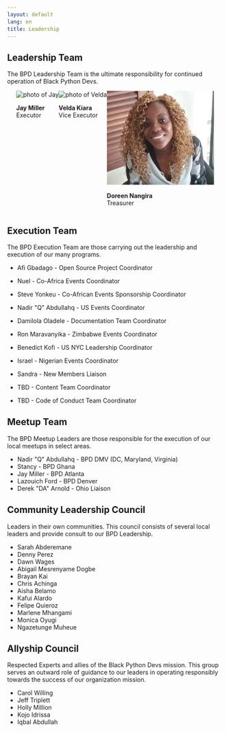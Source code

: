 ```yaml
---
layout: default
lang: en
title: Leadership
---
```


## Leadership Team

The BPD Leadership Team is the ultimate responsibility for continued operation of Black Python Devs.

<!-- Leadership team -->
<div class="grid" style="display:flex; flex-wrap: wrap; justify-content:center;" markdown="1">

<article class="leadership-photo-container">
<img class="leadership-photo" alt="photo of Jay" src="https://github.com/kjaymiller.png">
<p><strong>Jay Miller</strong><br/>
Executor</p>
</article>

<article class="leadership-photo-container">
<img class="leadership-photo" alt="photo of Velda" src="https://github.com/VeldaKiara.png">
<p><strong>Velda Kiara</strong><br/>
Vice Executor</p>
</article>

<article class="leadership-photo-container">
<img class="leadership-photo" alt="photo of Doreen" src="/assets/images/doreen.png">
<p><strong>Doreen Nangira</strong><br/>
Treasurer</p>
</article>
</div>

## Execution Team
The BPD Execution Team are those carrying out the leadership and execution of our many programs.
 - Afi Gbadago - Open Source Project Coordinator

 - Nuel - Co-Africa Events Coordinator

- Steve Yonkeu - Co-African Events Sponsorship Coordinator

 - Nadir "Q" Abdullahq - US Events Coordinator

 - Damilola Oladele - Documentation Team Coordinator

 - Ron Maravanyika - Zimbabwe Events Coordinator

 - Benedict Kofi - US NYC Leadership Coordinator

 - Israel - Nigerian Events Coordinator

 - Sandra - New Members Liaison

 - TBD - Content Team Coordinator

 - TBD - Code of Conduct Team Coordinator

## Meetup Team
The BPD Meetup Leaders are those responsible for the execution of our local meetups in select areas.
 - Nadir "Q" Abdullahq - BPD DMV (DC, Maryland, Virginia)
 - Stancy - BPD Ghana
 - Jay Miller - BPD Atlanta
 - Lazouich Ford - BPD Denver
 - Derek "DA" Arnold - Ohio Liaison


## Community Leadership Council
Leaders in their own communities. This council consists of several local leaders and provide consult to our BPD Leadership.

- Sarah Abderemane
- Denny Perez
- Dawn Wages
- Abigail Mesrenyame Dogbe
- Brayan Kai
- Chris Achinga
- Aisha Belamo
- Kafui Alardo
- Felipe Quieroz
- Marlene Mhangami
- Monica Oyugi
- Ngazetunge Muheue

## Allyship Council
Respected Experts and allies of the Black Python Devs mission. This group serves an outward role of guidance to our leaders in operating responsibly towards the success of our organization mission.

- Carol Willing
- Jeff Triplett
- Holly Million
- Kojo Idrissa
- Iqbal Abdullah
